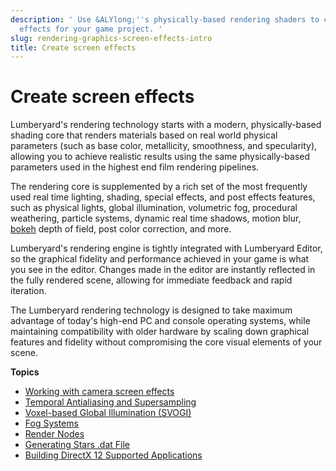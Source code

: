 ```yaml
---
description: ' Use &ALYlong;''s physically-based rendering shaders to create screen
  effects for your game project. '
slug: rendering-graphics-screen-effects-intro
title: Create screen effects
---
```

# Create screen effects<a name="rendering-graphics-screen-effects-intro"></a>

Lumberyard's rendering technology starts with a modern, physically\-based shading core that renders materials based on real world physical parameters \(such as base color, metallicity, smoothness, and specularity\), allowing you to achieve realistic results using the same physically\-based parameters used in the highest end film rendering pipelines\.

The rendering core is supplemented by a rich set of the most frequently used real time lighting, shading, special effects, and post effects features, such as physical lights, global illumination, volumetric fog, procedural weathering, particle systems, dynamic real time shadows, motion blur, [bokeh](https://en.wikipedia.org/wiki/Bokeh) depth of field, post color correction, and more\.

Lumberyard's rendering engine is tightly integrated with Lumberyard Editor, so the graphical fidelity and performance achieved in your game is what you see in the editor\. Changes made in the editor are instantly reflected in the fully rendered scene, allowing for immediate feedback and rapid iteration\.

The Lumberyard rendering technology is designed to take maximum advantage of today's high\-end PC and console operating systems, while maintaining compatibility with older hardware by scaling down graphical features and fidelity without compromising the core visual elements of your scene\.

**Topics**
+ [Working with camera screen effects](rendering-graphics-cameras.md)
+ [Temporal Antialiasing and Supersampling](graphics-rendering-anti-aliasing.md)
+ [Voxel\-based Global Illumination \(SVOGI\)](rendering-graphics-svogi.md)
+ [Fog Systems](rendering-graphics-fog-intro.md)
+ [Render Nodes](graphics-rendering-rendernode.md)
+ [Generating Stars \.dat File](graphics-rendering-stars.md)
+ [Building DirectX 12 Supported Applications](graphics-rendering-directx.md)